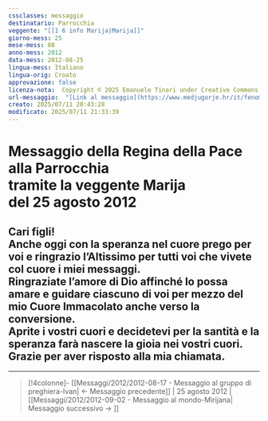 ```yaml
---
cssclasses: messaggio
destinatario: Parrocchia
veggente: "[[1 6 info Marija|Marija]]"
giorno-mess: 25
mese-mess: 08
anno-mess: 2012
data-mess: 2012-08-25
lingua-mess: Italiano
lingua-orig: Croato
approvazione: false
licenza-nota:  Copyright © 2025 Emanuele Tinari under Creative Commons BY-NC-SA 4.0 https://creativecommons.org/licenses/by-nc-sa/4.0/
url-messaggio:  "[Link al messaggio](https://www.medjugorje.hr/it/fenomeno-di-medjugorje/messaggi-della-madonna/?datum=2012-8-25)"
creato: 2025/07/11 20:43:28
modificato: 2025/07/11 21:33:39
---
```


# Messaggio della Regina della Pace<br>alla Parrocchia<br>tramite la veggente Marija<br>del 25 agosto 2012

## Cari figli!<br>Anche oggi con la speranza nel cuore prego per voi e ringrazio l’Altissimo per tutti voi che vivete col cuore i miei messaggi.<br>Ringraziate l’amore di Dio affinché Io possa amare e guidare ciascuno di voi per mezzo del mio Cuore Immacolato anche verso la conversione.<br>Aprite i vostri cuori e decidetevi per la santità e la speranza farà nascere la gioia nei vostri cuori.<br>Grazie per aver risposto alla mia chiamata.

***

> [!4colonne]- [[Messaggi/2012/2012-08-17 - Messaggio al gruppo di preghiera-Ivan| ← Messaggio precedente]] | 25 agosto 2012 | [[Messaggi/2012/2012-09-02 - Messaggio al mondo-Mirijana| Messaggio successivo → ]]
